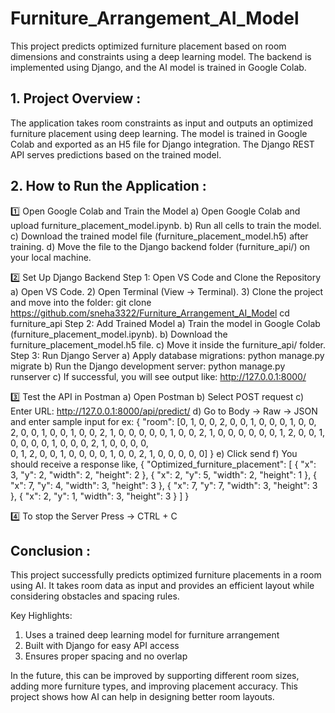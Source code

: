 # Furniture_Arrangement_AI_Model
This project predicts optimized furniture placement based on room dimensions and constraints using a deep learning model. The backend is implemented using Django, and the AI model is trained in Google Colab.


## 1. Project Overview :
The application takes room constraints as input and outputs an optimized furniture placement using deep learning.
The model is trained in Google Colab and exported as an H5 file for Django integration.
The Django REST API serves predictions based on the trained model.

## 2. How to Run the Application :
1️⃣ Open Google Colab and Train the Model
a) Open Google Colab and upload furniture_placement_model.ipynb.
b) Run all cells to train the model.
c) Download the trained model file (furniture_placement_model.h5) after training.
d) Move the file to the Django backend folder (furniture_api/) on your local machine.

2️⃣ Set Up Django Backend 
Step 1:  Open VS Code and Clone the Repository
a) Open VS Code.
2) Open Terminal (View -> Terminal).
3) Clone the project and move into the folder:
   git clone https://github.com/sneha3322/Furniture_Arrangement_AI_Model
   cd furniture_api
Step 2: Add Trained Model
a) Train the model in Google Colab (furniture_placement_model.ipynb).
b) Download the furniture_placement_model.h5 file.
c) Move it inside the furniture_api/ folder.
Step 3: Run Django Server
a) Apply database migrations:
   python manage.py migrate
b) Run the Django development server:
   python manage.py runserver
c) If successful, you will see output like:
   http://127.0.0.1:8000/

3️⃣ Test the API in Postman 
a) Open Postman
b) Select POST request
c) Enter URL:  http://127.0.0.1:8000/api/predict/
d) Go to Body → Raw → JSON and enter sample input
    for ex: 
    {
    "room": [0, 1, 0, 0, 2, 0, 0, 1, 0, 0,
             0, 1, 0, 0, 2, 0, 0, 1, 0, 0,
             1, 0, 0, 2, 1, 0, 0, 0, 0, 0, 
             1, 0, 0, 2, 1, 0, 0, 0, 0, 0, 
             0, 1, 2, 0, 0, 1, 0, 0, 0, 0, 
             1, 0, 0, 0, 2, 1, 0, 0, 0, 0,  
             0, 1, 2, 0, 0, 1, 0, 0, 0, 0, 
             1, 0, 0, 2, 1, 0, 0, 0, 0, 0]
}
e) Click send
f) You should receive a response like,
   {
    "Optimized_furniture_placement": [
        {
            "x": 3,
            "y": 2,
            "width": 2,
            "height": 2
        },
        {
            "x": 2,
            "y": 5,
            "width": 2,
            "height": 1
        },
        {
            "x": 7,
            "y": 4,
            "width": 3,
            "height": 3
        },
        {
            "x": 7,
            "y": 7,
            "width": 3,
            "height": 3
        },
        {
            "x": 2,
            "y": 1,
            "width": 3,
            "height": 3
        }
    ]
}

4️⃣ To stop the Server 
Press ->  CTRL + C

## Conclusion :
This project successfully predicts optimized furniture placements in a room using AI. It takes room data as input and provides an efficient layout while considering obstacles and spacing rules.

Key Highlights:
1) Uses a trained deep learning model for furniture arrangement
2) Built with Django for easy API access
3) Ensures proper spacing and no overlap

In the future, this can be improved by supporting different room sizes, adding more furniture types, and improving placement accuracy. This project shows how AI can help in designing better room layouts. 











